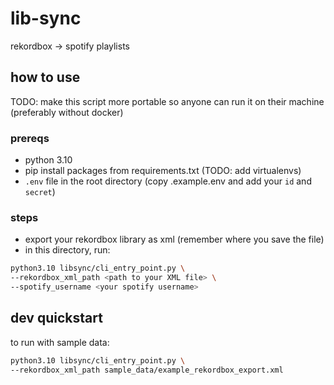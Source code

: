# lib-sync

rekordbox -> spotify playlists

## how to use

TODO: make this script more portable so anyone can run it on their machine (preferably without docker)

### prereqs

- python 3.10
- pip install packages from requirements.txt (TODO: add virtualenvs)
- `.env` file in the root directory (copy .example.env and add your `id` and `secret`)

### steps

- export your rekordbox library as xml (remember where you save the file)
- in this directory, run:

```bash
python3.10 libsync/cli_entry_point.py \
--rekordbox_xml_path <path to your XML file> \
--spotify_username <your spotify username>
```

## dev quickstart

to run with sample data:

```bash
python3.10 libsync/cli_entry_point.py \
--rekordbox_xml_path sample_data/example_rekordbox_export.xml
```
